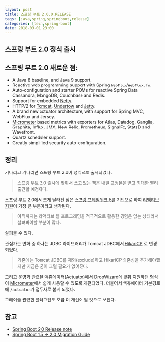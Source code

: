 ```yaml
---
layout: post
title: 스프링 부트 2.0.0.RELEASE
tags: [java,spring,springboot,release]
categories: [tech,spring-boot]
date: 2018-03-01 23:00
---
```


## 스프링 부트 2.0 정식 출시
[](https://spring.io/blog/2018/03/01/spring-boot-2-0-goes-ga)

## 스프링 부트 2.0 새로운 점:
- A Java 8 baseline, and Java 9 support.
- Reactive web programming support with Spring ``WebFlux``/``WebFlux.fn``.
- Auto-configuration and starter POMs for reactive Spring Data Cassandra, MongoDB, Couchbase and Redis.
- Support for embedded [Netty](https://netty.io/).
- HTTP/2 for [Tomcat](https://tomcat.apache.org/), [Undertow](http://undertow.io/) and [Jetty](https://www.eclipse.org/jetty/).
- A brand new actuator architecture, with support for Spring MVC, WebFlux and Jersey.
- [Micrometer](https://micrometer.io/) based metrics with exporters for Atlas, Datadog, Ganglia, Graphite, Influx, JMX, New Relic, Prometheus, SignalFx, StatsD and Wavefront.
- Quartz scheduler support.
- Greatly simplified security auto-configuration.

## 정리
기다리고 기다리던 스프링 부트 2.0이 정식으로 출시되었다.

> 스프링 부트 2.0 출시에 맞춰서 쓰고 있는 책은 내일 교정본을 받고 최대한 빨리 출간할 예정이다.

스프링 부트 2.0에서 크게 달라진 점은 [스프링 프레임워크 5](https://docs.spring.io/spring/docs/5.0.4.RELEASE/spring-framework-reference/)를 기반으로 하여 [리액티브 지원](https://github.com/spring-projects/spring-boot/wiki/Spring-Boot-2.0-Release-Notes#reactive-spring)이 가장 큰 부분이라고 생각된다.

> 아직까지는 리액티브 웹 프로그래밍을 적극적으로 활용한 경험은 없는 상태라서 살펴봐야할 부분이 많다.

살펴볼 수 있다.

관심가는 변화 중 하나는 JDBC 라이브러리가 Tomcat JDBC에서 [HikariCP](https://brettwooldridge.github.io/HikariCP/) 로 변경되었다.
> 기존에는 Tomcat JDBC를 제외(exclude)하고 HikariCP 의존성을 추가해야했지만 지금은 굳이 그럴 필요가 없어졌다.

그리고 운영과 관련된 액츄에이터(Actuator)에서 DropWizard에 맞춰 지원하던 형식이 [Micrometer](https://micrometer.io/)에서 쉽게 사용할 수 있도록 개편되었다. 더불어서 액츄에이터 기본경로에 ``/actuator``가 접두사로 붙게 되었다.

그레이들 관련한 플러그인도 조금 더 개선이 될 것으로 보인다. 

## 참고
* [Spring Boot 2.0 Release note](https://github.com/spring-projects/spring-boot/wiki/Spring-Boot-2.0-Release-Notes)
* [Spring Boot 1.5 -> 2.0 Migration Guide](https://github.com/spring-projects/spring-boot/wiki/Spring-Boot-2.0-Migration-Guide)
